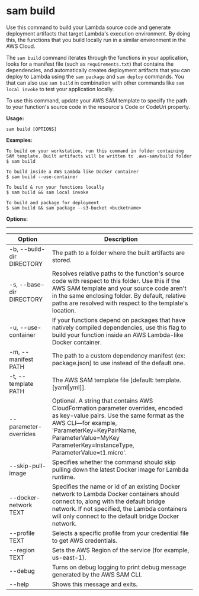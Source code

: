 # sam build<a name="sam-cli-command-reference-sam-build"></a>

Use this command to build your Lambda source code and generate deployment artifacts that target Lambda's execution environment\. By doing this, the functions that you build locally run in a similar environment in the AWS Cloud\.

The `sam build` command iterates through the functions in your application, looks for a manifest file \(such as `requirements.txt`\) that contains the dependencies, and automatically creates deployment artifacts that you can deploy to Lambda using the `sam package` and `sam deploy` commands\. You that can also use `sam build` in combination with other commands like `sam local invoke` to test your application locally\.

To use this command, update your AWS SAM template to specify the path to your function's source code in the resource's Code or CodeUri property\.

**Usage:**

```
sam build [OPTIONS]
```

**Examples:**

```
To build on your workstation, run this command in folder containing
SAM template. Built artifacts will be written to .aws-sam/build folder
$ sam build
 
To build inside a AWS Lambda like Docker container
$ sam build --use-container
  
To build & run your functions locally
$ sam build && sam local invoke
  
To build and package for deployment
$ sam build && sam package --s3-bucket <bucketname>
```

**Options:**


****  

| Option | Description | 
| --- | --- | 
| \-b, \-\-build\-dir DIRECTORY | The path to a folder where the built artifacts are stored\. | 
| \-s, \-\-base\-dir DIRECTORY | Resolves relative paths to the function's source code with respect to this folder\. Use this if the AWS SAM template and your source code aren't in the same enclosing folder\. By default, relative paths are resolved with respect to the template's location\. | 
| \-u, \-\-use\-container | If your functions depend on packages that have natively compiled dependencies, use this flag to build your function inside an AWS Lambda\-like Docker container\. | 
| \-m, \-\-manifest PATH | The path to a custom dependency manifest \(ex: package\.json\) to use instead of the default one\. | 
| \-t, \-\-template PATH | The AWS SAM template file \[default: template\.\[yaml\|yml\]\]\. | 
| \-\-parameter\-overrides | Optional\. A string that contains AWS CloudFormation parameter overrides, encoded as key\-value pairs\. Use the same format as the AWS CLI—for example, 'ParameterKey=KeyPairName, ParameterValue=MyKey ParameterKey=InstanceType, ParameterValue=t1\.micro'\. | 
| \-\-skip\-pull\-image | Specifies whether the command should skip pulling down the latest Docker image for Lambda runtime\. | 
| \-\-docker\-network TEXT | Specifies the name or id of an existing Docker network to Lambda Docker containers should connect to, along with the default bridge network\. If not specified, the Lambda containers will only connect to the default bridge Docker network\. | 
| \-\-profile TEXT | Selects a specific profile from your credential file to get AWS credentials\. | 
| \-\-region TEXT | Sets the AWS Region of the service \(for example, us\-east\-1\)\. | 
| \-\-debug | Turns on debug logging to print debug message generated by the AWS SAM CLI\. | 
| \-\-help | Shows this message and exits\. | 